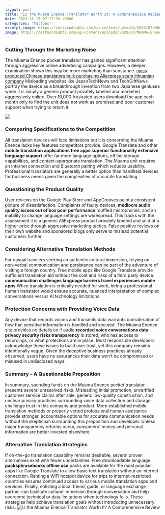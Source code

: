 ```yaml
---
layout: post
title: "Is the Muama Enence Translator Worth It? A Comprehensive Review"
date: 2023-11-15 07:27:30 +0000
categories: "Tattoos"
excerpt_image: https://certaindoubts.com/wp-content/uploads/2020/07/MUAMA-Enence-Instant-Translator-Review.jpg
image: https://certaindoubts.com/wp-content/uploads/2020/07/MUAMA-Enence-Instant-Translator-Review.jpg
---
```


### Cutting Through the Marketing Noise 
The Muama Enence pocket translator has gained significant attention through aggressive online advertising campaigns. However, a deeper examination shows this may be more marketing than substance. [mass produced Chinese translators bulk purchasing Aliexpress scam lithuanian company](https://store.fi.io.vn/collection/aguillon) Misleading websites like JapanTechNews and TechGiftNews portray the device as a breakthrough invention from two Japanese geniuses when it is simply a generic product privately labeled and marketed aggressively online. Over 10,000 frustrated users download the app each month only to find the unit does not work as promised and poor customer support when trying to return it.

![](https://www.reviewsdir.com/wp-content/uploads/2021/05/muama-enence-reviews-us.jpg)
### Comparing Specifications to the Competition
All translation devices will face limitations but it is concerning the Muama Enence lacks key features competitors provide. Google Translate and other **mobile translation applications free apps superior functionality extensive language support** offer far more language options, offline storage capabilities, and context-appropriate translation. The Muama unit requires an internet connection and Bluetooth pairing which reduces usability. Professional translators are generally a better option than handheld devices for business needs given the complexities of accurate translating. 
### Questioning the Product Quality 
User reviews on the Google Play Store and AppGrooves paint a consistent picture of dissatisfaction. Complaints of faulty devices, **mediocre audio quality issues out of box poor performance** muffled microphones, and an inability to change language settings are widespread. This tracks with the assessment it is a generic AliExpress product privately labeled and sold at a higher price through aggressive marketing tactics. False positive reviews on their own website and sponsored blogs only serve to mislead potential customers further.
### Considering Alternative Translation Methods  
For casual travelers seeking an authentic cultural immersion, relying on non-verbal communication and persistence can be part of the adventure of visiting a foreign country. Free mobile apps like Google Translate provide sufficient translation aid without the cost and risks of a third party device. **communication challenges language barriers travel experiences mobile apps** When translation is critically needed for work, hiring a professional human translator would ensure accurate, nuanced interpretation of complex conversations versus AI technology limitations.
### Protection Concerns with Providing Voice Data
Any device that records voices and transmits data warrants consideration of how that sensitive information is handled and secured. The Muama Enence site provides no details on if audio **recorded voice conversations data privacy security risks transparency** is stored, who has access to recordings, or what protections are in place. Most responsible developers acknowledge these issues to build user trust, yet this company remains intentionally vague. Given the deceptive business practices already observed, users have no assurances their data won't be compromised or misused in undisclosed ways.
### Summary - A Questionable Proposition  
In summary, spending funds on the Muama Enence pocket translator presents several unresolved risks. Misleading initial promotion, unverified customer service claims after sale, generic low-quality construction, and unclear privacy practices surrounding voice data collection and storage challenge trust in this company and product. More established mobile translation methods or properly vetted professional human assistance provide stronger, accountable options for accurate communication needs without the skepticism surrounding this proposition and developer. Unless major transparency reforms occur, consumers' money and personal information are better invested elsewhere.
### Alternative Translation Strategies 
If on-the-go translation capability remains desirable, several proven alternatives exist with fewer uncertainties. Free downloadable language **packsphrasebooks offline use** packs are available for the most popular apps like Google Translate to allow basic text translation without an internet connection. Renting a WiFi hotspot device for trips to internet-restricted countries ensures continued access to various mobile translation apps and services. Finally, enlisting a local friend, guide, or language exchange partner can facilitate cultural immersion through conversation and help overcome technical or data limitations when technology fails. These strategies help achieve translation goals without introducing unnecessary risks.
![Is the Muama Enence Translator Worth It? A Comprehensive Review](https://certaindoubts.com/wp-content/uploads/2020/07/MUAMA-Enence-Instant-Translator-Review.jpg)